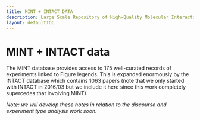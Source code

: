 ```yaml
---
title: MINT + INTACT DATA  
description: Large Scale Repository of High-Quality Molecular Interaction Data
layout: defaultTOC
---
```


# MINT + INTACT data

The MINT database provides access to 175 well-curated records of experiments linked
to Figure legends. This is expanded enormously by the INTACT database which contains 1063
papers (note that we only started with INTACT in 2016/03 but we include it here since 
this work completely supercedes that involving MINT).

*Note: we will develop these notes in relation to the discourse and experiment type
analysis work soon.*

